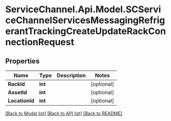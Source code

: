 # ServiceChannel.Api.Model.SCServiceChannelServicesMessagingRefrigerantTrackingCreateUpdateRackConnectionRequest

## Properties

Name | Type | Description | Notes
------------ | ------------- | ------------- | -------------
**RackId** | **int** |  | [optional] 
**AssetId** | **int** |  | [optional] 
**LocationId** | **int** |  | [optional] 

[[Back to Model list]](../README.md#documentation-for-models) [[Back to API list]](../README.md#documentation-for-api-endpoints) [[Back to README]](../README.md)

